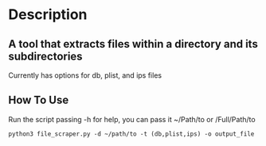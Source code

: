 # Description

## A tool that extracts files within a directory and its subdirectories

Currently has options for db, plist, and ips files

## How To Use

Run the script passing -h for help, you can pass it ~/Path/to or /Full/Path/to

```shell
python3 file_scraper.py -d ~/path/to -t (db,plist,ips) -o output_file 
```